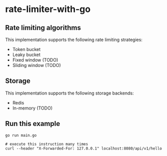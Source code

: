 # rate-limiter-with-go

## Rate limiting algorithms
This implementation supports the following rate limiting strategies:

- Token bucket
- Leaky bucket
- Fixed window (TODO)
- Sliding window (TODO)

## Storage
This implementation supports the following storage backends:
- Redis
- In-memory (TODO)

## Run this example
    go run main.go

    # execute this instruction many times
    curl --header "X-Forwarded-For: 127.0.0.1" localhost:8080/api/v1/hello